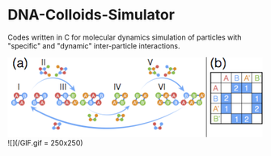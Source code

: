 # DNA-Colloids-Simulator
Codes written in C for molecular dynamics simulation of particles with "specific" and "dynamic" inter-particle interactions.

![](/Figure1.png)
![](/GIF.gif = 250x250)
